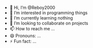 - 👋 Hi, I’m @Reboy2000
- 👀 I’m interested in programming things
- 🌱 I’m currently learning nothing
- 💞️ I’m looking to collaborate on projects
- 📫 How to reach me ...
- 😄 Pronouns: ...
- ⚡ Fun fact: ...

<!---
Reboy2000/Reboy2000 is a ✨ special ✨ repository because its `README.md` (this file) appears on your GitHub profile.
You can click the Preview link to take a look at your changes.
--->
